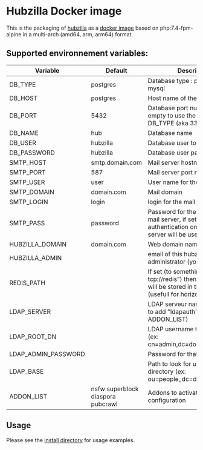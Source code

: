 
# Hubzilla Docker image

This is the packaging of [hubzilla](https://framagit.org/miklobit/core) as a [docker image](https://hub.docker.com/r/miklobit/hubzilla) based on php:7.4-fpm-alpine in a multi-arch (amd64, arm, arm64) format.

## Supported environnement variables:

| Variable          | Default  | Description |
|-------------------|---------------|---------------|
| DB_TYPE | postgres | Database type : postgres or mysql |
| DB_HOST | postgres | Host name of the database  |
| DB_PORT | 5432 | Database port number, set empty to use the default of your DB_TYPE (aka 3306 for mysql) |
| DB_NAME | hub | Database name |
| DB_USER | hubzilla | Database user to connect to  |
| DB_PASSWORD | hubzilla | Database user password |
| SMTP_HOST | smtp.domain.com | Mail server hostname  |
| SMTP_PORT | 587 | Mail server port number |
| SMTP_USER | user | User name for the mail server  |
| SMTP_DOMAIN | domain.com | Mail domain |
| SMTP_LOGIN | login | login for the mail server  |
| SMTP_PASS | password | Password for the user on the mail server, if set empty, then no authentication on the smtp server will be used |
| HUBZILLA_DOMAIN | domain.com | Web domain  name for hubzilla |
| HUBZILLA_ADMIN |  | email of this hubzilla administrator (you)   |
| REDIS_PATH |  | If set (to something like " tcp://redis") then php sessions will be stored in this redis server  (usefull for horizontal scalability) |
| LDAP_SERVER |  | LDAP serveur name (dont forget to add "ldapauth" to the ADDON_LIST) |
| LDAP_ROOT_DN |  | LDAP username to connect to (ex: cn=admin,dc=domain,dc=com) |
| LDAP_ADMIN_PASSWORD |  | Password for that LDAP user |
| LDAP_BASE |  | Path to look for users in the directory (ex: ou=people,,dc=domain,dc=com) |
| ADDON_LIST | nsfw superblock diaspora pubcrawl | Addons to activate during initial configuration |

## Usage

Please see the [install directory](https://github.com/miklobit/hubzilla/tree/master/install) for usage examples.

